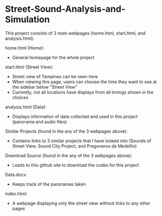 # Street-Sound-Analysis-and-Simulation

This project consists of 3 main webpages (home.html, start.html, and analysis.html). <br />

home.html (Home):
- General homepage for the whole project <br />

start.html (Street View):
- Street view of Tampines can be seen here
- When viewing this page, users can choose the time they want to see at the sidebar below "Street View"
- Currently, not all locations have displays from all timings shown in the choices <br />

analysis.html (Data):
- Displays information of data collected and used in this project (panorama and audio files) <br />

Similar Projects (found in the any of the 3 webpages above):
- Contains links to 3 similar projects that I have looked into (Sounds of Street View, Sound City Project, and Pregoneros de Medellín) <br />

Download Source (found in the any of the 3 webpages above):
- Leads to this github site to download the codes for this project <br />

Data.docx:
- Keeps track of the panoramas taken <br />

index.html:
- A webpage displaying only the street view without links to any other pages <br />
